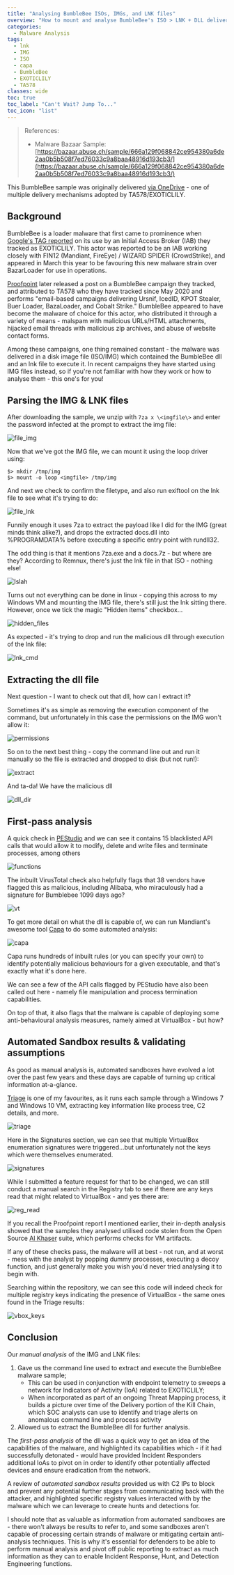 ```yaml
---
title: "Analysing BumbleBee ISOs, IMGs, and LNK files"
overview: "How to mount and analyse BumbleBee's ISO > LNK + DLL delivery mechanism, plus getting some quick wins through canned tooling and automated sandbox results."
categories:
  - Malware Analysis
tags:
  - lnk
  - IMG
  - ISO
  - capa
  - BumbleBee
  - EXOTICLILY
  - TA578
classes: wide
toc: true
toc_label: "Can't Wait? Jump To..."
toc_icon: "list"
---
```


> References:
> - Malware Bazaar Sample: [https://bazaar.abuse.ch/sample/666a129f068842ce954380a6de2aa0b5b508f7ed76033c9a8baa48916d193cb3/](https://bazaar.abuse.ch/sample/666a129f068842ce954380a6de2aa0b5b508f7ed76033c9a8baa48916d193cb3/)

This BumbleBee sample was originally delivered [via OneDrive](https://twitter.com/k3dg3/status/1530212471453138947?t=ul2oSDCtpXfMq8dHTSvg1w&s=03) - one of multiple delivery mechanisms adopted by TA578/EXOTICLILY. 

## Background

BumbleBee is a loader malware that first came to prominence when [Google's TAG reported](https://blog.google/threat-analysis-group/exposing-initial-access-broker-ties-conti/) on its use by an Initial Access Broker (IAB) they tracked as EXOTICLILY. This actor was reported to be an IAB working closely with FIN12 (Mandiant, FireEye) / WIZARD SPIDER (CrowdStrike), and appeared in March this year to be favouring this new malware strain over BazarLoader for use in operations. 

[Proofpoint](https://www.proofpoint.com/au/blog/threat-insight/bumblebee-is-still-transforming) later released a post on a BumbleBee campaign they tracked, and attributed to TA578 who they have tracked since May 2020 and performs "email-based campaigns delivering Ursnif, IcedID, KPOT Stealer, Buer Loader, BazaLoader, and Cobalt Strike." BumbleBee appeared to have become the malware of choice for this actor, who distributed it through a variety of means - malspam with malicious URLs/HTML attachments, hijacked email threads with malicious zip archives, and abuse of website contact forms.

Among these campaigns, one thing remained constant - the malware was delivered in a disk image file (ISO/IMG) which contained the BumbleBee dll and an lnk file to execute it. In recent campaigns they have started using IMG files instead, so if you're not familiar with how they work or how to analyse them - this one's for you!

## Parsing the IMG & LNK files

After downloading the sample, we unzip with `7za x \<imgfile\>` and enter the password infected at the prompt to extract the img file:

![file_img](https://opalsec.github.io/assets/images/bumblebee_img_666/file_img.png)

Now that we've got the IMG file, we can mount it using the loop driver using:

```
$> mkdir /tmp/img
$> mount -o loop <imgfile> /tmp/img
```

And next we check to confirm the filetype, and also run exiftool on the lnk file to see what it's trying to do:

![file_lnk](https://opalsec.github.io/assets/images/bumblebee_img_666/file_lnk.png)

Funnily enough it uses 7za to extract the payload like I did for the IMG (great minds think alike?), and drops the extracted docs.dll into %PROGRAMDATA% before executing a specific entry point with rundll32.

The odd thing is that it mentions 7za.exe and a docs.7z - but where are they? According to Remnux, there's just the lnk file in that ISO - nothing else!

![lslah](https://opalsec.github.io/assets/images/bumblebee_img_666/lslah.png)

Turns out not everything can be done in linux - copying this across to my Windows VM and mounting the IMG file, there's still just the lnk sitting there. However, once we tick the magic "Hidden items" checkbox...

![hidden_files](https://opalsec.github.io/assets/images/bumblebee_img_666/hidden_files.png)

As expected - it's trying to drop and run the malicious dll through execution of the lnk file:

![lnk_cmd](https://opalsec.github.io/assets/images/bumblebee_img_666/lnk_cmd.png)

## Extracting the dll file

Next question - I want to check out that dll, how can I extract it?

Sometimes it's as simple as removing the execution component of the command, but unfortunately in this case the permissions on the IMG won't allow it:

![permissions](https://opalsec.github.io/assets/images/bumblebee_img_666/permissions.png)

So on to the next best thing - copy the command line out and run it manually so the file is extracted and dropped to disk (but not run!):

![extract](https://opalsec.github.io/assets/images/bumblebee_img_666/extract.png)

And ta-da! We have the malicious dll

![dll_dir](https://opalsec.github.io/assets/images/bumblebee_img_666/dll_dir.png)

## First-pass analysis

A quick check in [PEStudio](https://www.winitor.com/download) and we can see it contains 15 blacklisted API calls that would allow it to modify, delete and write files and terminate processes, among others

![functions](https://opalsec.github.io/assets/images/bumblebee_img_666/functions.png)

The inbuilt VirusTotal check also helpfully flags that 38 vendors have flagged this as malicious, including Alibaba, who miraculously had a signature for Bumblebee 1099 days ago?

![vt](https://opalsec.github.io/assets/images/bumblebee_img_666/vt.png)

To get more detail on what the dll is capable of, we can run Mandiant's awesome tool [Capa](https://github.com/mandiant/capa/releases) to do some automated analysis:

![capa](https://opalsec.github.io/assets/images/bumblebee_img_666/capa.png)

Capa runs hundreds of inbuilt rules (or you can specify your own) to identify potentially malicious behaviours for a given executable, and that's exactly what it's done here.

We can see a few of the API calls flagged by PEStudio have also been called out here - namely file manipulation and process termination capabilities.

On top of that, it also flags that the malware is capable of deploying some anti-behavioural analysis measures, namely aimed at VirtualBox - but how? 

## Automated Sandbox results & validating assumptions

As good as manual analysis is, automated sandboxes have evolved a lot over the past few years and these days are capable of turning up critical information at-a-glance.

[Triage](https://tria.ge/220527-sxh5taffdp/behavioral6) is one of my favourites, as it runs each sample through a Windows 7 and Windows 10 VM, extracting key information like process tree, C2 details, and more.

![triage](https://opalsec.github.io/assets/images/bumblebee_img_666/triage.png)

Here in the Signatures section, we can see that multiple VirtualBox enumeration signatures were triggered…but unfortunately not the keys which were themselves enumerated.

![signatures](https://opalsec.github.io/assets/images/bumblebee_img_666/signatures.png)

While I submitted a feature request for that to be changed, we can still conduct a manual search in the Registry tab to see if there are any keys read that might related to VirtualBox - and yes there are:

![reg_read](https://opalsec.github.io/assets/images/bumblebee_img_666/reg_read.png)

If you recall the Proofpoint report I mentioned earlier, their in-depth analysis showed that the samples they analysed utilised code stolen from the Open Source [Al Khaser](https://github.com/LordNoteworthy/al-khaser/blob/06399c26a488c1bbdea29fe2023cf5360b640bb7/al-khaser/AntiVM/VirtualBox.cpp) suite, which performs checks for VM artifacts. 

If any of these checks pass, the malware will at best - not run, and at worst - mess with the analyst by popping dummy processes, executing a decoy function, and just generally make you wish you'd never tried analysing it to begin with.

Searching within the repository, we can see this code will indeed check for multiple registry keys indicating the presence of VirtualBox - the same ones found in the Triage results:

![vbox_keys](https://opalsec.github.io/assets/images/bumblebee_img_666/vbox_keys.png)

## Conclusion

Our *manual analysis* of the IMG and LNK files:
1. Gave us the command line used to extract and execute the BumbleBee malware sample;
   - This can be used in conjunction with endpoint telemetry to sweeps a network for Indicators of Activity (IoA) related to EXOTICLILY;
   - When incorporated as part of an ongoing Threat Mapping process, it builds a picture over time of the Delivery portion of the Kill Chain, which SOC analysts can use to identify and triage alerts on anomalous command line and process activity
2. Allowed us to extract the BumbleBee dll for further analysis.

The *first-pass analysis* of the dll was a quick way to get an idea of the capabilities of the malware, and highlighted its capabilities which - if it had successfully detonated - would have provided Incident Responders additional IoAs to pivot on in order to identify other potentially affected devices and ensure eradication from the network.

A review of *automated sandbox results* provided us with C2 IPs to block and prevent any potential further stages from communicating back with the attacker, and highlighted specific registry values interacted with by the malware which we can leverage to create hunts and detections for. 

I should note that as valuable as information from automated sandboxes are - there won't always be results to refer to, and some sandboxes aren't capable of processing certain strands of malware or mitigating certain anti-analysis techniques. This is why it's essential for defenders to be able to perform manual analysis and pivot off public reporting to extract as much information as they can to enable Incident Response, Hunt, and Detection Engineering functions.